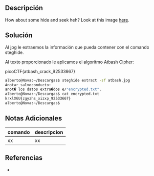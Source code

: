 ## Descripción
How about some hide and seek heh? Look at this image [here](https://artifacts.picoctf.net/c/235/atbash.jpg).

## Solución
Al jpg le extraemos la información que pueda contener con el comando steghide.

Al texto proporcionado le aplicamos el algoritmo Atbash Cipher:

picoCTF{atbash_crack_92533667}

```bash
alberto@Nova:~/Descargas$ steghide extract -sf atbash.jpg 
Anotar salvoconducto: 
anot� los datos extra�dos e/"encrypted.txt".
alberto@Nova:~/Descargas$ cat encrypted.txt 
krxlXGU{zgyzhs_xizxp_92533667}
alberto@Nova:~/Descargas$ 
```

## Notas Adicionales
|comando|descripcion|
|---|---|
|xx|xx|

## Referencias
- []()